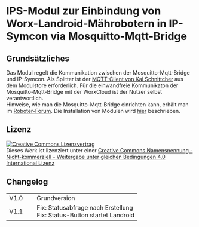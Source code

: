 <!DOCTYPE html>
<html lang="de">
  <head>
    <meta charset="utf-8">
	<meta name="viewport" content="width=device-width">
  </head>

  <body>
	<h1>IPS-Modul zur Einbindung von Worx-Landroid-Mährobotern in IP-Symcon via Mosquitto-Mqtt-Bridge</h1>
	<h2>Grundsätzliches</h2>
	Das Modul regelt die Kommunikation zwischen der Mosquitto-Mqtt-Bridge und IP-Symcon. Als Splitter ist der <a href="https://deinsmarthome.info/ip-symcon-module/mqttclient/">MQTT-Client von Kai Schnittcher</a> aus dem Modulstore erforderlich. Für die einwandfreie Kommunikaton der Mosquitto-Mqtt-Bridge mit der WorxCloud ist der Nutzer selbst verantwortlich.<br>
	Hinweise, wie man die Mosquitto-Mqtt-Bridge einrichten kann, erhält man im <a href="https://www.roboter-forum.com/index.php?thread/41158-landroid-%C3%BCber-eine-mosquitto-mqtt-bridge-steuern-am-besipiel-von-openhab/">Roboter-Forum</a>.
	Die Installation von Modulen wird <a href="https://www.symcon.de/service/dokumentation/komponenten/verwaltungskonsole/module-store/">hier</a> beschrieben.
	<h2>Lizenz</h2>
	<a rel="license" href="http://creativecommons.org/licenses/by-nc-sa/4.0/"><img alt="Creative Commons Lizenzvertrag" style="border-width:0" src="https://i.creativecommons.org/l/by-nc-sa/4.0/88x31.png" /></a><br />Dieses Werk ist lizenziert unter einer <a rel="license" href="http://creativecommons.org/licenses/by-nc-sa/4.0/">Creative Commons Namensnennung - Nicht-kommerziell - Weitergabe unter gleichen Bedingungen 4.0 International Lizenz</a>
	<h2>Changelog</h2>
	<table>
	  <tr>
		<td>V1.0 &nbsp;&nbsp;&nbsp;&nbsp;</td>
		<td>Grundversion</td>
	  </tr>
	  <tr>
		<td>V1.1 &nbsp;&nbsp;&nbsp;&nbsp;</td>
		<td>Fix: Statusabfrage nach Erstellung<br>
			Fix: Status-Button startet Landroid</td>
	  </tr>
	</table>
  </body>
</html>

